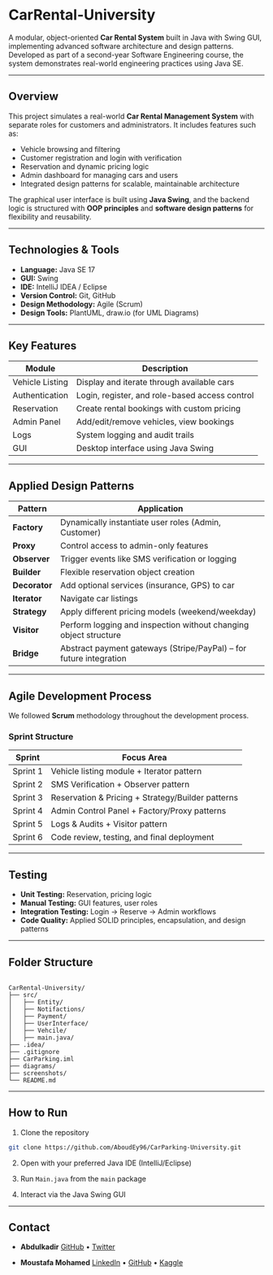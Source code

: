# CarRental-University

A modular, object-oriented **Car Rental System** built in Java with Swing GUI, implementing advanced software architecture and design patterns. Developed as part of a second-year Software Engineering course, the system demonstrates real-world engineering practices using Java SE.

---

## Overview

This project simulates a real-world **Car Rental Management System** with separate roles for customers and administrators. It includes features such as:

- Vehicle browsing and filtering
- Customer registration and login with verification
- Reservation and dynamic pricing logic
- Admin dashboard for managing cars and users
- Integrated design patterns for scalable, maintainable architecture

The graphical user interface is built using **Java Swing**, and the backend logic is structured with **OOP principles** and **software design patterns** for flexibility and reusability.

---

## Technologies & Tools

- **Language:** Java SE 17  
- **GUI:** Swing  
- **IDE:** IntelliJ IDEA / Eclipse  
- **Version Control:** Git, GitHub  
- **Design Methodology:** Agile (Scrum)  
- **Design Tools:** PlantUML, draw.io (for UML Diagrams)

---

## Key Features

| Module              | Description |
|---------------------|-------------|
| Vehicle Listing   | Display and iterate through available cars |
| Authentication    | Login, register, and role-based access control |
| Reservation       | Create rental bookings with custom pricing |
| Admin Panel       | Add/edit/remove vehicles, view bookings |
| Logs              | System logging and audit trails |
| GUI               | Desktop interface using Java Swing |

---

## Applied Design Patterns

| Pattern      | Application |
|--------------|-------------|
| **Factory**  | Dynamically instantiate user roles (Admin, Customer) |
| **Proxy**    | Control access to admin-only features |
| **Observer** | Trigger events like SMS verification or logging |
| **Builder**  | Flexible reservation object creation |
| **Decorator**| Add optional services (insurance, GPS) to car |
| **Iterator** | Navigate car listings |
| **Strategy** | Apply different pricing models (weekend/weekday) |
| **Visitor**  | Perform logging and inspection without changing object structure |
| **Bridge**   | Abstract payment gateways (Stripe/PayPal) – for future integration |

---

## Agile Development Process

We followed **Scrum** methodology throughout the development process.

### Sprint Structure

| Sprint | Focus Area |
|--------|------------|
| Sprint 1 | Vehicle listing module + Iterator pattern |
| Sprint 2 | SMS Verification + Observer pattern |
| Sprint 3 | Reservation & Pricing + Strategy/Builder patterns |
| Sprint 4 | Admin Control Panel + Factory/Proxy patterns |
| Sprint 5 | Logs & Audits + Visitor pattern |
| Sprint 6 | Code review, testing, and final deployment |

---

## Testing

- **Unit Testing:** Reservation, pricing logic  
- **Manual Testing:** GUI features, user roles  
- **Integration Testing:** Login → Reserve → Admin workflows  
- **Code Quality:** Applied SOLID principles, encapsulation, and design patterns  

---

## Folder Structure

```

CarRental-University/
├── src/
│   ├── Entity/
│   ├── Notifactions/
│   ├── Payment/
│   ├── UserInterface/
│   ├── Vehcile/
│   ├── main.java/
├── .idea/
├── .gitignore
├── CarParking.iml
├── diagrams/
├── screenshots/
└── README.md

````

---

## How to Run

1. Clone the repository  
```bash
git clone https://github.com/AboudEy96/CarParking-University.git
````

2. Open with your preferred Java IDE (IntelliJ/Eclipse)

3. Run `Main.java` from the `main` package

4. Interact via the Java Swing GUI

---

## Contact

* **Abdulkadir** [GitHub](https://github.com/AboudEy96/) • [Twitter](https://x.com/AboudEy96)
 
* **Moustafa Mohamed**
[LinkedIn](https://www.linkedin.com/in/moustafamohamed01/) • [GitHub](https://github.com/MoustafaMohamed01) • [Kaggle](https://www.kaggle.com/moustafamohamed01)
